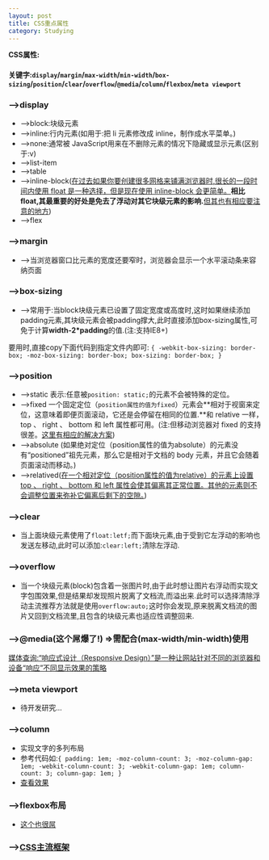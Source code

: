 ```yaml
---
layout: post
title: CSS重点属性
category: Studying
---
```


**CSS属性:**

####  关键字:`display`/`margin`/`max-width`/`min-width`/`box-sizing`/`position`/`clear`/`overflow`/`@media`/`column`/`flexbox`/`meta viewport`

### -->display

+	-->block:块级元素
+	-->inline:行内元素(如用于:把 li 元素修改成 inline，制作成水平菜单。)
+	-->none:通常被 JavaScript用来在不删除元素的情况下隐藏或显示元素(区别于:v)
+	-->list-item
+	-->table
+	-->inline-block([在过去如果你要创建很多网格来铺满浏览器时,很长的一段时间内使用 float 是一种选择，但是现在使用 inline-block 会更简单。](http://zh.learnlayout.com/inline-block.html)**相比float,其最重要的好处是免去了浮动对其它块级元素的影响.**[但其也有相应要注意的地方](http://zh.learnlayout.com/inline-block-layout.html))
+	-->flex

### -->margin

+	-->当浏览器窗口比元素的宽度还要窄时，浏览器会显示一个水平滚动条来容纳页面


### -->box-sizing

+	-->常用于:当block块级元素已设置了固定宽度或高度时,这时如果继续添加padding元素,其块级元素会被padding撑大,此时直接添加box-sizing属性,可免于计算**width-2*padding**的值.(注:支持IE8+)

要用时,直接copy下面代码到指定文件内即可:
`{
	-webkit-box-sizing: border-box;
     	  -moz-box-sizing: border-box;
          box-sizing: border-box;
}`

### -->position

+	-->static 表示:任意被`position: static;`的元素不会被特殊的定位。
+	-->fixed  一个固定定位（`position属性的值为fixed`）元素会**相对于视窗来定位，这意味着即便页面滚动，它还是会停留在相同的位置.**和 relative 一样， top 、 right 、 bottom 和 left 属性都可用。(注:但移动浏览器对 fixed 的支持很差。[这里有相应的解决方案](http://bradfrost.com/blog/mobile/fixed-position/))
+	-->absolute  (如果绝对定位（position属性的值为absolute）的元素没有“positioned”祖先元素，那么它是相对于文档的 body 元素，并且它会随着页面滚动而移动。)
+	-->relatived([在一个相对定位（position属性的值为relative）的元素上设置 top 、 right 、 bottom 和 left 属性会使其偏离其正常位置。其他的元素则不会调整位置来弥补它偏离后剩下的空隙。](http://zh.learnlayout.com/position.html))

### -->clear

+	当上面块级元素使用了`float:letf;`而下面块元素,由于受到它左浮动的影响也发送左移动,此时可以添加:`clear:left;`清除左浮动.

### -->overflow

+	当一个块级元素(block)包含着一张图片时,由于此时想让图片右浮动而实现文字包围效果,但是结果却发现照片脱离了文档流,而溢出来.此时可以选择清除浮动主流推荐方法就是使用`overflow:auto;`这时你会发现,原来脱离文档流的图片又回到文档流里,且包含的块级元素也适应性调整回来.

###	-->@media(**这个屌爆了!**) =>需配合(max-width/min-width)使用

[媒体查询:“响应式设计（Responsive Design）”是一种让网站针对不同的浏览器和设备“响应”不同显示效果的策略](http://zh.learnlayout.com/media-queries.html)

### 	-->meta viewport

+ 待开发研究...

###	 -->column

+ 实现文字的多列布局
+ 参考代码如:`{
  padding: 1em;
  -moz-column-count: 3;
  -moz-column-gap: 1em;
  -webkit-column-count: 3;
  -webkit-column-gap: 1em;
  column-count: 3;
  column-gap: 1em;
}`
+ [查看效果](http://zh.learnlayout.com/column.html)

### 	-->flexbox布局

+ [这个也很屌](http://zh.learnlayout.com/flexbox.html)

### 	-->[CSS主流框架](http://zh.learnlayout.com/frameworks.html)
